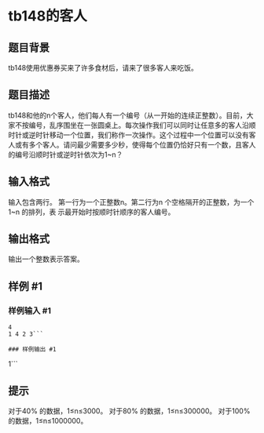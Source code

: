 # tb148的客人

## 题目背景

tb148使用优惠券买来了许多食材后，请来了很多客人来吃饭。

## 题目描述

tb148和他的n个客人，他们每人有一个编号（从一开始的连续正整数）。目前，大家不按编号，乱序围坐在一张圆桌上。每次操作我们可以同时让任意多的客人沿顺时针或逆时针移动一个位置，我们称作一次操作。这个过程中一个位置可以没有客人或有多个客人。请问最少需要多少秒，使得每个位置仍恰好只有一个数，且客人的编号沿顺时针或逆时针依次为1~n？

## 输入格式

输入包含两行。
第一行为一个正整数n。第二行为n 个空格隔开的正整数，为一个1~n 的排列，表
示最开始时按顺时针顺序的客人编号。

## 输出格式

输出一个整数表示答案。

## 样例 #1

### 样例输入 #1
```
4
1 4 2 3```

### 样例输出 #1

```
1```

## 提示

对于40% 的数据，1≤n≤3000。
对于80% 的数据，1≤n≤300000。
对于100% 的数据，1≤n≤1000000。
